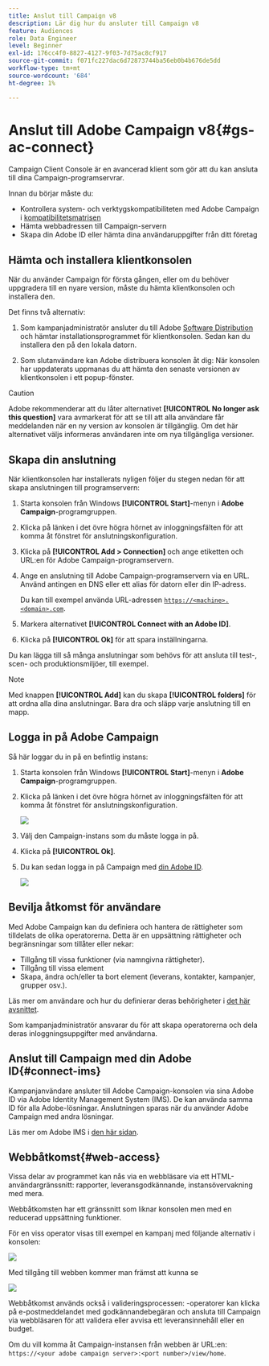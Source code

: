 ```yaml
---
title: Anslut till Campaign v8
description: Lär dig hur du ansluter till Campaign v8
feature: Audiences
role: Data Engineer
level: Beginner
exl-id: 176cc4f0-8827-4127-9f03-7d75ac8cf917
source-git-commit: f071fc227dac6d72873744ba56eb0b4b676de5dd
workflow-type: tm+mt
source-wordcount: '684'
ht-degree: 1%

---
```


# Anslut till Adobe Campaign v8{#gs-ac-connect}

Campaign Client Console är en avancerad klient som gör att du kan ansluta till dina Campaign-programservrar.

Innan du börjar måste du:

* Kontrollera system- och verktygskompatibiliteten med Adobe Campaign i [kompatibilitetsmatrisen](compatibility-matrix.md)
* Hämta webbadressen till Campaign-servern
* Skapa din Adobe ID eller hämta dina användaruppgifter från ditt företag

## Hämta och installera klientkonsolen

När du använder Campaign för första gången, eller om du behöver uppgradera till en nyare version, måste du hämta klientkonsolen och installera den.

Det finns två alternativ:

1. Som kampanjadministratör ansluter du till Adobe [Software Distribution](https://experience.adobe.com/#/downloads/content/software-distribution/en/campaign.html) och hämtar installationsprogrammet för klientkonsolen. Sedan kan du installera den på den lokala datorn.

1. Som slutanvändare kan Adobe distribuera konsolen åt dig: När konsolen har uppdaterats uppmanas du att hämta den senaste versionen av klientkonsolen i ett popup-fönster.

>[!CAUTION]
>
>Adobe rekommenderar att du låter alternativet **[!UICONTROL No longer ask this question]** vara avmarkerat för att se till att alla användare får meddelanden när en ny version av konsolen är tillgänglig.  Om det här alternativet väljs informeras användaren inte om nya tillgängliga versioner.

## Skapa din anslutning

När klientkonsolen har installerats nyligen följer du stegen nedan för att skapa anslutningen till programservern:

1. Starta konsolen från Windows **[!UICONTROL Start]**-menyn i **Adobe Campaign**-programgruppen.

1. Klicka på länken i det övre högra hörnet av inloggningsfälten för att komma åt fönstret för anslutningskonfiguration.

1. Klicka på **[!UICONTROL Add > Connection]** och ange etiketten och URL:en för Adobe Campaign-programservern.

1. Ange en anslutning till Adobe Campaign-programservern via en URL. Använd antingen en DNS eller ett alias för datorn eller din IP-adress.

   Du kan till exempel använda URL-adressen [`https://<machine>.<domain>.com`](https://myserver.adobe.com).

1. Markera alternativet **[!UICONTROL Connect with an Adobe ID]**.

1. Klicka på **[!UICONTROL Ok]** för att spara inställningarna.

Du kan lägga till så många anslutningar som behövs för att ansluta till test-, scen- och produktionsmiljöer, till exempel.

>[!NOTE]
>
>Med knappen **[!UICONTROL Add]** kan du skapa **[!UICONTROL folders]** för att ordna alla dina anslutningar. Bara dra och släpp varje anslutning till en mapp.

## Logga in på Adobe Campaign

Så här loggar du in på en befintlig instans:

1. Starta konsolen från Windows **[!UICONTROL Start]**-menyn i **Adobe Campaign**-programgruppen.

1. Klicka på länken i det övre högra hörnet av inloggningsfälten för att komma åt fönstret för anslutningskonfiguration.

   ![](assets/connectToCampaign.png)

1. Välj den Campaign-instans som du måste logga in på.

1. Klicka på **[!UICONTROL Ok]**.

1. Du kan sedan logga in på Campaign med [din Adobe ID](#connect-ims).

   ![](assets/adobeID.png)

## Bevilja åtkomst för användare

Med Adobe Campaign kan du definiera och hantera de rättigheter som tilldelats de olika operatorerna. Detta är en uppsättning rättigheter och begränsningar som tillåter eller nekar:

* Tillgång till vissa funktioner (via namngivna rättigheter).
* Tillgång till vissa element
* Skapa, ändra och/eller ta bort element (leverans, kontakter, kampanjer, grupper osv.).

Läs mer om användare och hur du definierar deras behörigheter i [det här avsnittet](permissions.md).

Som kampanjadministratör ansvarar du för att skapa operatorerna och dela deras inloggningsuppgifter med användarna.

## Anslut till Campaign med din Adobe ID{#connect-ims}

Kampanjanvändare ansluter till Adobe Campaign-konsolen via sina Adobe ID via Adobe Identity Management System (IMS). De kan använda samma ID för alla Adobe-lösningar. Anslutningen sparas när du använder Adobe Campaign med andra lösningar.

Läs mer om Adobe IMS i [den här sidan](https://helpx.adobe.com/enterprise/using/identity.html).

## Webbåtkomst{#web-access}

Vissa delar av programmet kan nås via en webbläsare via ett HTML-användargränssnitt: rapporter, leveransgodkännande, instansövervakning med mera.

Webbåtkomsten har ett gränssnitt som liknar konsolen men med en reducerad uppsättning funktioner.

För en viss operator visas till exempel en kampanj med följande alternativ i konsolen:

![](assets/campaign-from-console.png)

Med tillgång till webben kommer man främst att kunna se

![](assets/campaign-from-web.png)

Webbåtkomst används också i valideringsprocessen: -operatorer kan klicka på e-postmeddelandet med godkännandebegäran och ansluta till Campaign via webbläsaren för att validera eller avvisa ett leveransinnehåll eller en budget.

Om du vill komma åt Campaign-instansen från webben är URL:en:  `https://<your adobe campaign server>:<port number>/view/home`.
